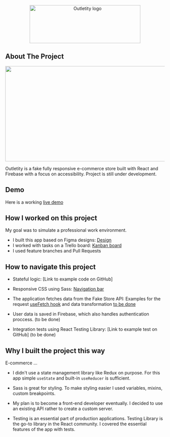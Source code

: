 <p align="center">
<img src="https://outletity.netlify.app/static/media/logo.98cc0efcf2d1a647672e.webp" alt="Outletity logo" width="350" height="120"/>
</p>

## About The Project

<p align="center">
<img src="https://github.com/pawelkom88/outletity/blob/main/Outletity-gif.gif?raw=true" width="600" height="300" />
</p>

Outletity is a fake fully responsive e-commerce store built with React and Firebase with a focus on
accessibility. Project is still under development.

## Demo

Here is a working [live demo ](https://outletity.netlify.app/)

## How I worked on this project

My goal was to simulate a professional work environment.

- I built this app based on Figma designs:
  [Design](https://www.figma.com/file/HEgT03d9Kht0SUWiPWVvD3/Untitled?node-id=0%3A1)
- I worked with tasks on a Trello board: [Kanban board]()
- I used feature branches and Pull Requests

## How to navigate this project

- Stateful logic: [Link to example code on GitHub]

- Responsive CSS using Sass:
  [Navigation bar](https://github.com/pawelkom88/outletity/blob/main/src/components/header/Header.scss)

- The application fetches data from the Fake Store API: Examples for the request
  [useFetch hook](https://github.com/pawelkom88/outletity/blob/main/src/hooks/useFetch.js) and data
  transformation [to be done]()

- User data is saved in Firebase, which also handles authentication proccess. (to be done)

- Integration tests using React Testing Library: [Link to example test on GitHub] (to be done)

## Why I built the project this way

E-commerce ...

- I didn't use a state management library like Redux on purpose. For this app simple `useState` and
  built-in `useReducer` is sufficient.

- Sass is great for styling. To make styling easier I used variables, mixins, custom breakpoints.

- My plan is to become a front-end developer eventually. I decided to use an existing API rather to
  create a custom server.

- Testing is an essential part of production applications. Testing Library is the go-to library in
  the React community. I covered the essential features of the app with tests.
